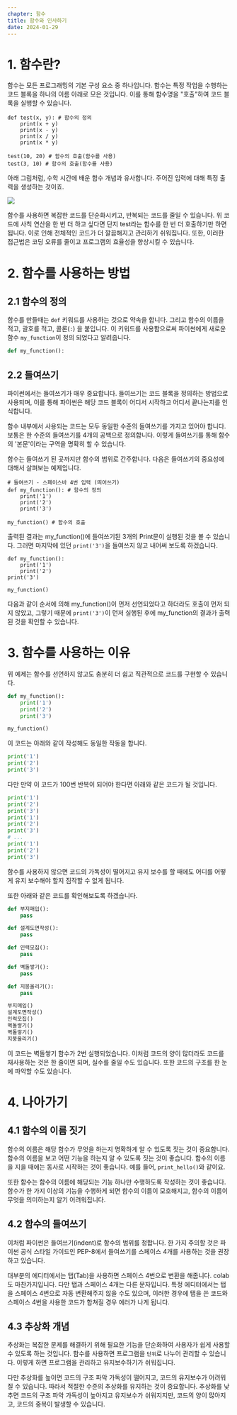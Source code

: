 ```yaml
---
chapter: 함수
title: 함수와 인사하기
date: 2024-01-29
---
```


# 1. 함수란?

함수는 모든 프로그래밍의 기본 구성 요소 중 하나입니다. 함수는 특정 작업을 수행하는 코드 블록을 하나의 이름 아래로 모은 것입니다. 이를 통해 함수명을 "호출"하여 코드 블록을 실행할 수 있습니다.

```python-exec
def test(x, y): # 함수의 정의
    print(x + y)
    print(x - y)
    print(x / y)
    print(x * y)

test(10, 20) # 함수의 호출(함수를 사용)
test(3, 10) # 함수의 호출(함수를 사용)
```

아래 그림처럼, 수학 시간에 배운 함수 개념과 유사합니다. 주어진 입력에 대해 특정 출력을 생성하는 것이죠.

![](/images/python/chapter06/1-1.png)

함수를 사용하면 복잡한 코드를 단순화시키고, 반복되는 코드를 줄일 수 있습니다. 위 코드에 사칙 연산을 한 번 더 하고 싶다면 단지 test라는 함수를 한 번 더 호출하기만 하면 됩니다. 이로 인해 전체적인 코드가 더 깔끔해지고 관리하기 쉬워집니다. 또한, 이러한 접근법은 코딩 오류를 줄이고 프로그램의 효율성을 향상시킬 수 있습니다.

# 2. 함수를 사용하는 방법

## 2.1 함수의 정의

함수를 만들때는 `def` 키워드를 사용하는 것으로 약속을 합니다. 그리고 함수의 이름을 적고, 괄호를 적고, 콜론(`:`) 을 붙입니다. 이 키워드를 사용함으로써 파이썬에게 새로운 함수 `my_function`이 정의 되었다고 알려줍니다.

```python
def my_function():
```

## 2.2 들여쓰기

파이썬에서는 들여쓰기가 매우 중요합니다. 들여쓰기는 코드 블록을 정의하는 방법으로 사용되며, 이를 통해 파이썬은 해당 코드 블록이 어디서 시작하고 어디서 끝나는지를 인식합니다.

함수 내부에서 사용되는 코드는 모두 동일한 수준의 들여쓰기를 가지고 있어야 합니다. 보통은 한 수준의 들여쓰기를 4개의 공백으로 정의합니다. 이렇게 들여쓰기를 통해 함수의 '본문'이라는 구역을 명확히 할 수 있습니다.

함수는 들여쓰기 된 곳까지만 함수의 범위로 간주합니다. 다음은 들여쓰기의 중요성에 대해서 살펴보는 예제입니다.

```python-exec
# 들여쓰기 - 스페이스바 4번 입력 (띄어쓰기)
def my_function(): # 함수의 정의
    print('1')
    print('2')
    print('3')

my_function() # 함수의 호출
```

출력된 결과는 my_function()에 들여쓰기된 3개의 Print문이 실행된 것을 볼 수 있습니다. 그러면 마지막에 있던 `print('3')`을 들여쓰지 않고 내어써 보도록 하겠습니다.

```python-exec
def my_function():
    print('1')
    print('2')
print('3')

my_function()
```

다음과 같이 순서에 의해 my_function()이 먼저 선언되었다고 하더라도 호출이 먼저 되지 않았고, 그렇기 때문에 `print('3')`이 먼저 실행된 후에 my_function의 결과가 출력된 것을 확인할 수 있습니다.

# 3. 함수를 사용하는 이유

위 예제는 함수를 선언하지 않고도 충분히 더 쉽고 직관적으로 코드를 구현할 수 있습니다.

```python
def my_function():
    print('1')
    print('2')
    print('3')

my_function()
```

이 코드는 아래와 같이 작성해도 동일한 작동을 합니다.

```python
print('1')
print('2')
print('3')
```

다만 만약 이 코드가 100번 반복이 되어야 한다면 아래와 같은 코드가 될 것입니다.

```python
print('1')
print('2')
print('3')
print('1')
print('2')
print('3')
# ...
print('1')
print('2')
print('3')
```

함수를 사용하지 않으면 코드의 가독성이 떨어지고 유지 보수를 할 때에도 어디를 어떻게 유지 보수해야 할지 짐작할 수 없게 됩니다.

또한 아래와 같은 코드를 확인해보도록 하겠습니다.

```python
def 부지매입():
    pass

def 설계도면작성():
    pass

def 인력모집():
    pass

def 벽돌쌓기():
    pass

def 지붕올리기():
    pass

부지매입()
설계도면작성()
인력모집()
벽돌쌓기()
벽돌쌓기()
지붕올리기()
```

이 코드는 벽돌쌓기 함수가 2번 실행되었습니다. 이처럼 코드의 양이 많더라도 코드를 재사용하는 것은 한 줄이면 되며, 실수를 줄일 수도 있습니다. 또한 코드의 구조를 한 눈에 파악할 수도 있습니다.

# 4. 나아가기

## 4.1 함수의 이름 짓기

함수의 이름은 해당 함수가 무엇을 하는지 명확하게 알 수 있도록 짓는 것이 중요합니다. 함수의 이름을 보고 어떤 기능을 하는지 알 수 있도록 짓는 것이 좋습니다. 함수의 이름을 지을 때에는 동사로 시작하는 것이 좋습니다. 예를 들어, `print_hello()`와 같이요.

또한 함수는 함수의 이름에 해당되는 기능 하나만 수행하도록 작성하는 것이 좋습니다. 함수가 한 가지 이상의 기능을 수행하게 되면 함수의 이름이 모호해지고, 함수의 이름이 무엇을 의미하는지 알기 어려워집니다.

## 4.2 함수의 들여쓰기

이처럼 파이썬은 들여쓰기(indent)로 함수의 범위를 정합니다. 한 가지 주의할 것은 파이썬 공식 스타일 가이드인 PEP-8에서 들여쓰기를 스페이스 4개를 사용하는 것을 권장하고 있습니다.

대부분의 에디터에서는 탭(Tab)을 사용하면 스페이스 4번으로 변환을 해줍니다. colab도 마찬가지입니다. 다만 탭과 스페이스 4개는 다른 문자입니다. 특정 에디터에서는 탭을 스페이스 4번으로 자동 변환해주지 않을 수도 있으며, 이러한 경우에 탭을 쓴 코드와 스페이스 4번을 사용한 코드가 합쳐질 경우 에러가 나게 됩니다.

## 4.3 추상화 개념

추상화는 복잡한 문제를 해결하기 위해 필요한 기능을 단순화하여 사용자가 쉽게 사용할 수 있도록 하는 것입니다. 함수를 사용하면 프로그램을 `단위`로 나누어 관리할 수 있습니다. 이렇게 하면 프로그램을 관리하고 유지보수하기가 쉬워집니다.

다만 추상화를 높이면 코드의 구조 파악 가독성이 떨어지고, 코드의 유지보수가 어려워질 수 있습니다. 따라서 적절한 수준의 추상화를 유지하는 것이 중요합니다. 추상화를 낮추면 코드의 구조 파악 가독성이 높아지고 유지보수가 쉬워지지만, 코드의 양이 많아지고, 코드의 중복이 발생할 수 있습니다.
